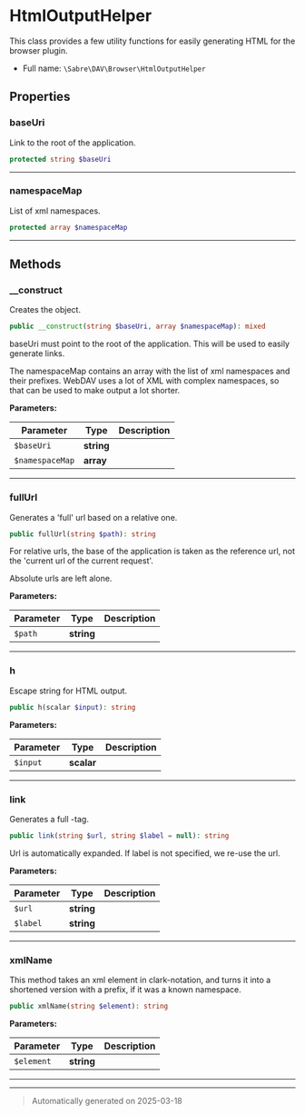 
# HtmlOutputHelper

This class provides a few utility functions for easily generating HTML for
the browser plugin.



* Full name: `\Sabre\DAV\Browser\HtmlOutputHelper`



## Properties


### baseUri

Link to the root of the application.

```php
protected string $baseUri
```






***

### namespaceMap

List of xml namespaces.

```php
protected array $namespaceMap
```






***

## Methods


### __construct

Creates the object.

```php
public __construct(string $baseUri, array $namespaceMap): mixed
```

baseUri must point to the root of the application. This will be used to
easily generate links.

The namespaceMap contains an array with the list of xml namespaces and
their prefixes. WebDAV uses a lot of XML with complex namespaces, so
that can be used to make output a lot shorter.






**Parameters:**

| Parameter | Type | Description |
|-----------|------|-------------|
| `$baseUri` | **string** |  |
| `$namespaceMap` | **array** |  |





***

### fullUrl

Generates a 'full' url based on a relative one.

```php
public fullUrl(string $path): string
```

For relative urls, the base of the application is taken as the reference
url, not the 'current url of the current request'.

Absolute urls are left alone.






**Parameters:**

| Parameter | Type | Description |
|-----------|------|-------------|
| `$path` | **string** |  |





***

### h

Escape string for HTML output.

```php
public h(scalar $input): string
```








**Parameters:**

| Parameter | Type | Description |
|-----------|------|-------------|
| `$input` | **scalar** |  |





***

### link

Generates a full <a>-tag.

```php
public link(string $url, string $label = null): string
```

Url is automatically expanded. If label is not specified, we re-use the
url.






**Parameters:**

| Parameter | Type | Description |
|-----------|------|-------------|
| `$url` | **string** |  |
| `$label` | **string** |  |





***

### xmlName

This method takes an xml element in clark-notation, and turns it into a
shortened version with a prefix, if it was a known namespace.

```php
public xmlName(string $element): string
```








**Parameters:**

| Parameter | Type | Description |
|-----------|------|-------------|
| `$element` | **string** |  |





***


***
> Automatically generated on 2025-03-18
